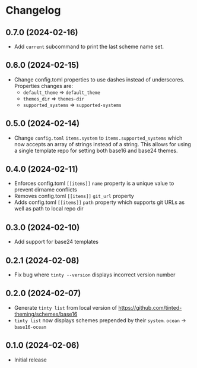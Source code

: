 # Changelog

## 0.7.0 (2024-02-16)

- Add `current` subcommand to print the last scheme name set.

## 0.6.0 (2024-02-15)

- Change config.toml properties to use dashes instead of underscores.
  Properties changes are:
  - `default_theme` => `default_theme`
  - `themes_dir` => `themes-dir`
  - `supported_systems` => `supported-systems`

## 0.5.0 (2024-02-14)

- Change `config.toml` `items.system` to `items.supported_systems` which
  now accepts an array of strings instead of a string. This allows for
  using a single template repo for setting both base16 and base24
  themes.

## 0.4.0 (2024-02-11)

- Enforces config.toml `[[items]]` `name` property is a unique value to
  prevent dirname conflicts
- Removes config.toml `[[items]]` `git_url` property
- Adds config.toml `[[items]]` `path` property which supports git URLs
  as well as path to local repo dir

## 0.3.0 (2024-02-10)

- Add support for base24 templates

## 0.2.1 (2024-02-08)

- Fix bug where `tinty --version` displays incorrect version number

## 0.2.0 (2024-02-07)

- Generate `tinty list` from local version of
  https://github.com/tinted-theming/schemes/base16
- `tinty list` now displays schemes prepended by their `system`.
  `ocean` -> `base16-ocean`

## 0.1.0 (2024-02-06)

- Initial release
